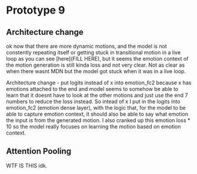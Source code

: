 # Prototype 9

## Architecture change

ok now that there are more dynamic motions, and the model is not constently repeating itself or getting stuck in transitional motion in a live loop as you can see [here](FILL HERE), but it seems the emotion context of the motion generation is still kinda loss and not very clear. Not as clear as when there wasnt MDN but the model got stuck when it was in a live loop. 

Architecture change - put logits instead of x into emotion_fc2 because x has emotions attached to the end and model seems to somehow be able to learn that it doesnt have to look at the other motions and just use the end 7 numbers to reduce the loss instead. So intead of x I put in the logits into emotion_fc2 (emotion dense layer), with the logic that, for the model to be able to capture emotion context, it should also be able to say what emotion the input is from the generated motion. I also cranked up this emotion loss * 10 so the model really focuses on learning the motion based on emotion context.

## Attention Pooling

WTF IS THIS idk. 